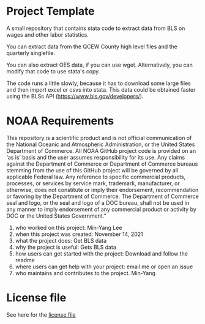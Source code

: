 # Project Template

A small repository that contains stata code to extract data from BLS on wages and other labor statistics.

You can  extract data from the QCEW County high level files and the quarterly singlefile.

You can also extract OES data, if you can use wget. Alternatively, you can modify that code to use stata's copy.

The code runs a little slowly, because it has to download some large files and then import excel or csvs into stata. This data could be obtained faster using the BLSs API (https://www.bls.gov/developers/). 


# NOAA Requirements
This repository is a scientific product and is not official communication of the National Oceanic and Atmospheric Administration, or the United States Department of Commerce. All NOAA GitHub project code is provided on an ‘as is’ basis and the user assumes responsibility for its use. Any claims against the Department of Commerce or Department of Commerce bureaus stemming from the use of this GitHub project will be governed by all applicable Federal law. Any reference to specific commercial products, processes, or services by service mark, trademark, manufacturer, or otherwise, does not constitute or imply their endorsement, recommendation or favoring by the Department of Commerce. The Department of Commerce seal and logo, or the seal and logo of a DOC bureau, shall not be used in any manner to imply endorsement of any commercial product or activity by DOC or the United States Government.”


1. who worked on this project:  Min-Yang Lee
1. when this project was created: November 14, 2021 
1. what the project does: Get BLS data 
1. why the project is useful:  Gets BLS data 
1. how users can get started with the project: Download and follow the readme
1. where users can get help with your project:  email me or open an issue
1. who maintains and contributes to the project. Min-Yang

# License file
See here for the [license file](License.txt)
